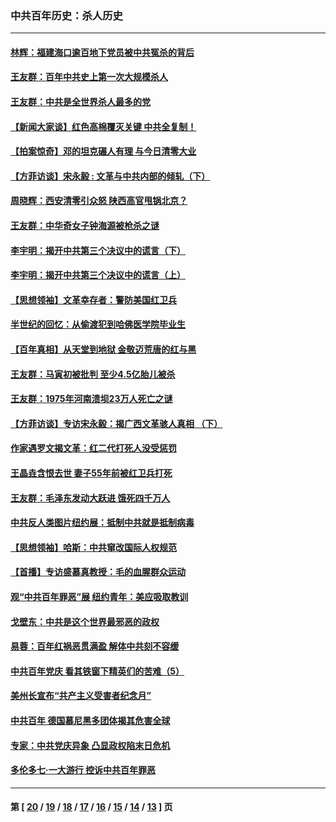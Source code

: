 ### 中共百年历史：杀人历史
---
#### [林辉：福建海口逾百地下党员被中共冤杀的背后](../../pages/nf1176106/n13878946.md?06140430) 
#### [王友群：百年中共史上第一次大规模杀人](../../pages/nf1176106/n13863785.md?06140430) 
#### [王友群：中共是全世界杀人最多的党](../../pages/nf1176106/n13860689.md?06140430) 
#### [【新闻大家谈】红色高棉覆灭关键 中共全复制！](../../pages/nf1176106/n13850222.md?06140430) 
#### [【拍案惊奇】邓的坦克碾人有理 与今日清零大业](../../pages/nf1176106/n13729574.md?06140430) 
#### [【方菲访谈】宋永毅 : 文革与中共内部的倾轧（下）](../../pages/nf1176106/n13486836.md?06140430) 
#### [周晓辉：西安清零引众怒 陕西高官甩锅北京？](../../pages/nf1176106/n13484627.md?06140430) 
#### [王友群：中华奇女子钟海源被枪杀之谜](../../pages/nf1176106/n13430555.md?06140430) 
#### [李宇明：揭开中共第三个决议中的谎言（下）](../../pages/nf1176106/n13389389.md?06140430) 
#### [李宇明：揭开中共第三个决议中的谎言（上）](../../pages/nf1176106/n13388697.md?06140430) 
#### [【思想领袖】文革幸存者：警防美国红卫兵](../../pages/nf1176106/n13339289.md?06140430) 
#### [半世纪的回忆：从偷渡犯到哈佛医学院毕业生](../../pages/nf1176106/n13345328.md?06140430) 
#### [【百年真相】从天堂到地狱 金敬迈荒唐的红与黑](../../pages/nf1176106/n13336995.md?06140430) 
#### [王友群：马寅初被批判 至少4.5亿胎儿被杀](../../pages/nf1176106/n13260313.md?06140430) 
#### [王友群：1975年河南溃坝23万人死亡之谜](../../pages/nf1176106/n13231576.md?06140430) 
#### [【方菲访谈】专访宋永毅：揭广西文革骇人真相 （下）](../../pages/nf1176106/n13209074.md?06140430) 
#### [作家遇罗文揭文革：红二代打死人没受惩罚](../../pages/nf1176106/n13205254.md?06140430) 
#### [王晶垚含恨去世 妻子55年前被红卫兵打死](../../pages/nf1176106/n13203590.md?06140430) 
#### [王友群：毛泽东发动大跃进 饿死四千万人](../../pages/nf1176106/n13177158.md?06140430) 
#### [中共反人类图片纽约展：抵制中共就是抵制病毒](../../pages/nf1176106/n13115371.md?06140430) 
#### [【思想领袖】哈斯：中共窜改国际人权规范](../../pages/nf1176106/n13053647.md?06140430) 
#### [【首播】专访盛慕真教授：毛的血腥群众运动](../../pages/nf1176106/n13091782.md?06140430) 
#### [观“中共百年罪恶”展 纽约青年：美应吸取教训](../../pages/nf1176106/n13085246.md?06140430) 
#### [戈壁东：中共是这个世界最邪恶的政权](../../pages/nf1176106/n13085641.md?06140430) 
#### [易蓉：百年红祸恶贯满盈 解体中共刻不容缓](../../pages/nf1176106/n13084455.md?06140430) 
#### [中共百年党庆 看其铁窗下精英们的苦难（5）](../../pages/nf1176106/n13076766.md?06140430) 
#### [美州长宣布“共产主义受害者纪念月”](../../pages/nf1176106/n13074024.md?06140430) 
#### [中共百年 德国慕尼黑多团体揭其危害全球](../../pages/nf1176106/n13068873.md?06140430) 
#### [专家：中共党庆异象 凸显政权陷末日危机](../../pages/nf1176106/n13067084.md?06140430) 
#### [多伦多七·一大游行 控诉中共百年罪恶](../../pages/nf1176106/n13062043.md?06140430) 

---
#### 第 [ [20](./20.md?06140430) / [19](./19.md?06140430) / [18](./18.md?06140430) / [17](./17.md?06140430) / [16](./16.md?06140430) / [15](./15.md?06140430) / [14](./14.md?06140430) / [13](./13.md?06140430) ] 页
